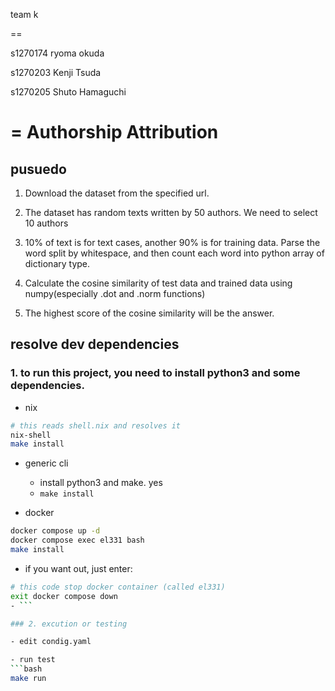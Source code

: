 team k

==

s1270174 ryoma okuda

s1270203 Kenji Tsuda

s1270205 Shuto Hamaguchi

# = Authorship Attribution

## pusuedo

1. Download the dataset from the specified url.
2. The dataset has random texts written by 50 authors.
We need to select 10 authors
3. 10% of text is for text cases, another 90% is for training data.
Parse the word split by whitespace, and then count each word into python array of dictionary type.

4. Calculate the cosine similarity of test data and trained data using numpy(especially .dot and .norm functions)
5. The highest score of the cosine similarity will be the answer.

## resolve dev dependencies
### 1. to run this project, you need to install python3 and some dependencies.

- nix
```bash
# this reads shell.nix and resolves it
nix-shell
make install
```

- generic cli
  - install python3 and make. yes
  - ```make install```


- docker
```bash
docker compose up -d
docker compose exec el331 bash
make install
```

- if you want out, just enter:
```bash
# this code stop docker container (called el331)
exit docker compose down
- ```

### 2. excution or testing

- edit condig.yaml

- run test
```bash
make run
```